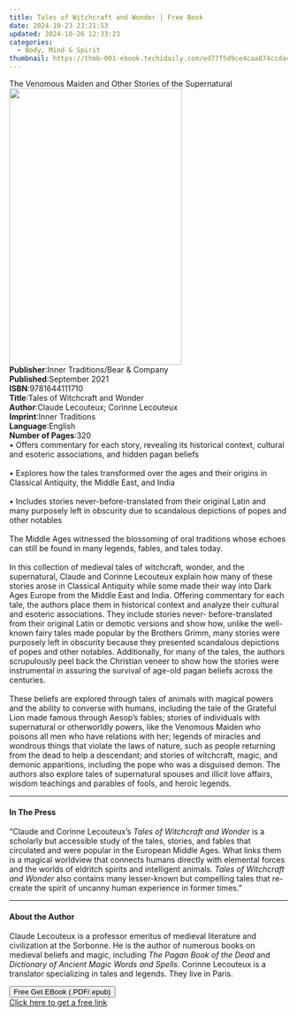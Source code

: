 ```yaml
---
title: Tales of Witchcraft and Wonder | Free Book
date: 2024-10-23 23:21:53
updated: 2024-10-26 12:33:23
categories:
  - Body, Mind & Spirit
thumbnail: https://thmb-001-ebook.techidaily.com/ed77f5d9ce4caa874ccdac3e9a546cd61cd39c7386373905cd3a66dec666a324.jpg
---
```

<main id="book-container">
  <div class="flex flex-col">
    <div class="book-brief flex-1 py-6 px-4 sm:p-6 md:py-10 md:px-8">
      <!-- brief-->
      <div class="book-brief-main">
        The Venomous Maiden and Other Stories of the Supernatural
      </div>
    </div>
    <div
      class="book-meta-info flex-1 grid gap-4 col-start-1 col-end-3 row-start-1 sm:mb-6 sm:grid-cols-4 lg:gap-6 lg:col-start-2 lg:row-end-6 lg:row-span-6 lg:mb-0"
    >
      <div
        class="book-meta-info-left place-content-center mt-4 p-4 text-sm leading-6 col-start-2 col-span-2 dark:text-slate-400"
      >
        <img
          class="w-full h-500 object-cover rounded-lg sm:h-255 sm:col-span-2 lg:col-span-full"
          src="https://img-001-ebook.techidaily.com/a84b92cf198354a7c883f48d7428732b84704d9a2bdde22594c63f3ebabb7227.jpg"
          alt=""
          width="312"
          height="500"
        />
      </div>
      <div
        class="book-meta-info-right mt-2 col-start-1 row-start-2 col-span-3 self-center"
      >
        <!-- meta data  -->
        <div class="flex flex-col px-4 md:px-8">
          <div class="flex-1">
            <strong>Publisher</strong>:<span class="px-2"
              >Inner Traditions/Bear &amp; Company</span
            >
          </div>
          <div class="flex-1">
            <strong>Published</strong>:<span class="px-2">September 2021</span>
          </div>
          <div class="flex-1">
            <strong>ISBN</strong>:<span class="px-2">9781644111710</span>
          </div>
          <div class="flex-1">
            <strong>Title</strong>:<span class="px-2"
              >Tales of Witchcraft and Wonder</span
            >
          </div>
          <div class="flex-1">
            <strong>Author</strong>:<span class="px-2"
              >Claude Lecouteux; Corinne Lecouteux</span
            >
          </div>
          <div class="flex-1">
            <strong>Imprint</strong>:<span class="px-2">Inner Traditions</span>
          </div>
          <div class="flex-1">
            <strong>Language</strong>:<span class="px-2">English</span>
          </div>
          <div class="flex-1">
            <strong>Number of Pages</strong>:<span class="px-2">320</span>
          </div>
        </div>
      </div>
    </div>
    <div class="book-description flex-1 py-6 px-4 sm:p-6 md:py-10 md:px-8">
      <div class="book-description-main">
        <div accordion-content="" id="description">
          • Offers commentary for each story, revealing its historical context,
          cultural and esoteric associations, and hidden pagan beliefs
          <br /><br />• Explores how the tales transformed over the ages and
          their origins in Classical Antiquity, the Middle East, and India
          <br /><br />• Includes stories never-before-translated from their
          original Latin and many purposely left in obscurity due to scandalous
          depictions of popes and other notables <br /><br />The Middle Ages
          witnessed the blossoming of oral traditions whose echoes can still be
          found in many legends, fables, and tales today.<br /><br />In this
          collection of medieval tales of witchcraft, wonder, and the
          supernatural, Claude and Corinne Lecouteux explain how many of these
          stories arose in Classical Antiquity while some made their way into
          Dark Ages Europe from the Middle East and India. Offering commentary
          for each tale, the authors place them in historical context and
          analyze their cultural and esoteric associations. They include stories
          never- before-translated from their original Latin or demotic versions
          and show how, unlike the well-known fairy tales made popular by the
          Brothers Grimm, many stories were purposely left in obscurity because
          they presented scandalous depictions of popes and other notables.
          Additionally, for many of the tales, the authors scrupulously peel
          back the Christian veneer to show how the stories were instrumental in
          assuring the survival of age-old pagan beliefs across the centuries.
          <br /><br />These beliefs are explored through tales of animals with
          magical powers and the ability to converse with humans, including the
          tale of the Grateful Lion made famous through Aesop’s fables; stories
          of individuals with supernatural or otherworldly powers, like the
          Venomous Maiden who poisons all men who have relations with her;
          legends of miracles and wondrous things that violate the laws of
          nature, such as people returning from the dead to help a descendant;
          and stories of witchcraft, magic, and demonic apparitions, including
          the pope who was a disguised demon. The authors also explore tales of
          supernatural spouses and illicit love affairs, wisdom teachings and
          parables of fools, and heroic legends.
        </div>
        <div class="accordion-fader"></div>
      </div>
    </div>
    <div class="book-excerpts flex-1 py-6 px-4 sm:p-6 md:py-10 md:px-8">
      <!-- excerpts-->
      <div class="book-excerpts-main">
        <hr />
        <h4 class="placeholder placeholder-heading">
          <span>In The Press</span>
        </h4>
        <p>
          “Claude and Corinne Lecouteux’s
          <i>Tales of Witchcraft and Wonder</i> is a scholarly but accessible
          study of the tales, stories, and fables that circulated and were
          popular in the European Middle Ages. What links them is a magical
          worldview that connects humans directly with elemental forces and the
          worlds of eldritch spirits and intelligent animals.
          <i>Tales of Witchcraft and Wonder</i> also contains many lesser-known
          but compelling tales that re-create the spirit of uncanny human
          experience in former times.”
        </p>
      </div>
    </div>
    <div class="book-about-author flex-1 py-6 px-4 sm:p-6 md:py-10 md:px-8">
      <!-- about author-->
      <div class="book-main-author-main">
        <hr />
        <h4 class="placeholder placeholder-heading">
          <span>About the Author</span>
        </h4>
        <p>
          Claude Lecouteux is a professor emeritus of medieval literature and
          civilization at the Sorbonne. He is the author of numerous books on
          medieval beliefs and magic, including
          <i>The Pagan Book of the Dead</i> and
          <i>Dictionary of Ancient Magic Words and Spells</i>. Corinne Lecouteux
          is a translator specializing in tales and legends. They live in Paris.
        </p>
      </div>
    </div>
    <div class="book-free-get flex-1 py-6 px-4 sm:p-6 md:py-10 md:px-8">
      <button
        id="btn-free-get"
        class="bg-blue-500 hover:bg-blue-700 text-white font-bold py-2 px-4 rounded"
      >
        Free Get EBook (.PDF/.epub)
      </button>
      <div id="countdown-display" class="px-2 text-lg mt-2"></div>
      <a
        id="free-link"
        class="hidden bg-blue-500 hover:bg-blue-700 text-white font-bold py-2 px-4 rounded"
        href="https://www.ebooks.com/en-us/book/210232460/tales-of-witchcraft-and-wonder/claude-lecouteux/"
        target="_blank"
        >Click here to get a free link</a
      >
    </div>
    <script>
      let countdownTime = 0;
      let countdownInterval = null;
      document
        .getElementById('btn-free-get')
        .addEventListener('click', startCountdown);
      function startCountdown() {
        countdownTime = new Date().getTime() + 60000 * 3;
        countdownInterval = setInterval(updateCountdown, 1000);
        document.getElementById('btn-free-get').disabled = true;
        document
          .getElementById('btn-free-get')
          .classList.add('bg-gray-500', 'cursor-not-allowed');
      }
      function updateCountdown() {
        let currentTime = new Date().getTime();
        let timeLeft = countdownTime - currentTime;
        let secondsLeft = Math.floor(timeLeft / 1000);
        document.getElementById('countdown-display').innerHTML =
          `Remaining time: ${secondsLeft} seconds.`;
        if (secondsLeft <= 0) {
          clearInterval(countdownInterval);
          document.getElementById('btn-free-get').classList.add('hidden');
          document.getElementById('free-link').classList.remove('hidden');
          document.getElementById('countdown-display').innerHTML = '';
        }
      }
    </script>
  </div>
</main>
